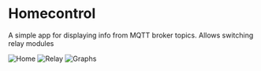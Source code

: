 # Homecontrol

A simple app for displaying info from MQTT broker topics. Allows switching relay modules

![Home](https://dl3.pushbulletusercontent.com/aMt7oZyas7MgaXYEtvpRRXqaX8No1yBn/Screenshot_20190428-131409.jpg)
![Relay](https://dl3.pushbulletusercontent.com/vjOdETWfTBjuyFG6f4oKLu0WmHrxtKE6/Screenshot_20190428-131424.png)
![Graphs](https://dl3.pushbulletusercontent.com/NogToFHGauOYPT62C81gplqMxYzoKzGf/Screenshot_20190407-213912.jpg)

